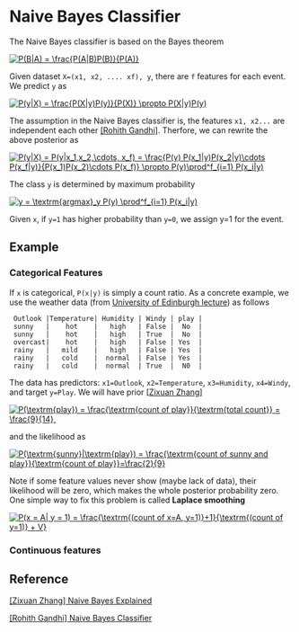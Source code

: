 
# Naive Bayes Classifier


The Naive Bayes classifier is based on the Bayes theorem

<a href="https://www.codecogs.com/eqnedit.php?latex=P(B|A)&space;=&space;\frac{P(A|B)P(B)}{P(A)}" target="_blank"><img src="https://latex.codecogs.com/gif.latex?P(B|A)&space;=&space;\frac{P(A|B)P(B)}{P(A)}" title="P(B|A) = \frac{P(A|B)P(B)}{P(A)}" /></a>


Given dataset `X=(x1, x2, .... xf), y`, there are `f` features for each event. We predict `y` as

<a href="https://www.codecogs.com/eqnedit.php?latex=P(y|X)&space;=&space;\frac{P(X|y)P(y)}{P(X)}&space;\propto&space;P(X|y)P(y)" target="_blank"><img src="https://latex.codecogs.com/gif.latex?P(y|X)&space;=&space;\frac{P(X|y)P(y)}{P(X)}&space;\propto&space;P(X|y)P(y)" title="P(y|X) = \frac{P(X|y)P(y)}{P(X)} \propto P(X|y)P(y)" /></a>

The assumption in the Naive Bayes classifier is, the features `x1, x2...` are independent each other [[Rohith Gandhi]][Naive Bayes Classifier]. Therfore, we can rewrite the above posterior as

<a href="https://www.codecogs.com/eqnedit.php?latex=P(y|X)&space;=&space;P(y|x_1,x_2,\cdots,&space;x_f)&space;=&space;\frac{P(y)&space;P(x_1|y)P(x_2|y)\cdots&space;P(x_f|y)}{P(x_1)P(x_2)\cdots&space;P(x_f)}&space;\propto&space;P(y)\prod^f_{i=1}&space;P(x_i|y)" target="_blank"><img src="https://latex.codecogs.com/gif.latex?P(y|X)&space;=&space;P(y|x_1,x_2,\cdots,&space;x_f)&space;=&space;\frac{P(y)&space;P(x_1|y)P(x_2|y)\cdots&space;P(x_f|y)}{P(x_1)P(x_2)\cdots&space;P(x_f)}&space;\propto&space;P(y)\prod^f_{i=1}&space;P(x_i|y)" title="P(y|X) = P(y|x_1,x_2,\cdots, x_f) = \frac{P(y) P(x_1|y)P(x_2|y)\cdots P(x_f|y)}{P(x_1)P(x_2)\cdots P(x_f)} \propto P(y)\prod^f_{i=1} P(x_i|y)" /></a>

The class `y` is determined by maximum probability

<a href="https://www.codecogs.com/eqnedit.php?latex=y&space;=&space;\textrm{argmax}_y&space;P(y)&space;\prod^f_{i=1}&space;P(x_i|y)" target="_blank"><img src="https://latex.codecogs.com/gif.latex?y&space;=&space;\textrm{argmax}_y&space;P(y)&space;\prod^f_{i=1}&space;P(x_i|y)" title="y = \textrm{argmax}_y P(y) \prod^f_{i=1} P(x_i|y)" /></a>

Given `x`, if `y=1` has higher probability than `y=0`, we assign y=1 for the event.

## Example

### Categorical Features

If `x` is categorical, `P(x|y)` is simply a count ratio. As a concrete example, we use the weather data (from [University of Edinburgh lecture](http://www.inf.ed.ac.uk/teaching/courses/inf2b/learnSlides/inf2b12-learnlec06.pdf)) as follows

``` 
 Outlook |Temperature| Humidity | Windy | play |
 sunny   |    hot    |   high   | False |  No  |
 sunny   |    hot    |   high   | True  |  No  |
 overcast|    hot    |   high   | False | Yes  |
 rainy   |   mild    |   high   | False | Yes  |
 rainy   |   cold    |  normal  | False | Yes  |
 rainy   |   cold    |  normal  | True  |  N0  |
```

The data has predictors: `x1=Outlook`, `x2=Temperature`, `x3=Humidity`, `x4=Windy`, and target `y=Play`. We will have prior [[Zixuan Zhang]][Naive Bayes Explained]

<a href="https://www.codecogs.com/eqnedit.php?latex=P(\textrm{play})&space;=&space;\frac{\textrm{count&space;of&space;play}}{\textrm{total&space;count}}&space;=&space;\frac{9}{14}," target="_blank"><img src="https://latex.codecogs.com/gif.latex?P(\textrm{play})&space;=&space;\frac{\textrm{count&space;of&space;play}}{\textrm{total&space;count}}&space;=&space;\frac{9}{14}," title="P(\textrm{play}) = \frac{\textrm{count of play}}{\textrm{total count}} = \frac{9}{14}," /></a>

and the likelihood as 

<a href="https://www.codecogs.com/eqnedit.php?latex=P(\textrm{sunny}|\textrm{play})&space;=&space;\frac{\textrm{count&space;of&space;sunny&space;and&space;play}}{\textrm{count&space;of&space;play}}=\frac{2}{9}" target="_blank"><img src="https://latex.codecogs.com/gif.latex?P(\textrm{sunny}|\textrm{play})&space;=&space;\frac{\textrm{count&space;of&space;sunny&space;and&space;play}}{\textrm{count&space;of&space;play}}=\frac{2}{9}" title="P(\textrm{sunny}|\textrm{play}) = \frac{\textrm{count of sunny and play}}{\textrm{count of play}}=\frac{2}{9}" /></a>


Note if some feature values never show (maybe lack of data), their likelihood will be zero, which makes the whole posterior probability zero. One simple way to fix this problem is called **Laplace smoothing**

<a href="https://www.codecogs.com/eqnedit.php?latex=P(x&space;=&space;A|&space;y&space;=&space;1)&space;=&space;\frac{\textrm{(count&space;of&space;x=A,&space;y=1)}&plus;1}{\textrm{(count&space;of&space;y=1)}&space;&plus;&space;V}" target="_blank"><img src="https://latex.codecogs.com/gif.latex?P(x&space;=&space;A|&space;y&space;=&space;1)&space;=&space;\frac{\textrm{(count&space;of&space;x=A,&space;y=1)}&plus;1}{\textrm{(count&space;of&space;y=1)}&space;&plus;&space;V}" title="P(x = A| y = 1) = \frac{\textrm{(count of x=A, y=1)}+1}{\textrm{(count of y=1)} + V}" /></a>



### Continuous features










## Reference


[Naive Bayes Explained]: https://towardsdatascience.com/naive-bayes-explained-9d2b96f4a9c0
[[Zixuan Zhang] Naive Bayes Explained](https://towardsdatascience.com/naive-bayes-explained-9d2b96f4a9c0)


[Naive Bayes Classifier]: https://towardsdatascience.com/naive-bayes-classifier-81d512f50a7c
[[Rohith Gandhi] Naive Bayes Classifier](https://towardsdatascience.com/naive-bayes-classifier-81d512f50a7c)




